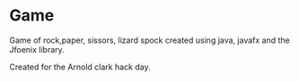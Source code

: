 # Game

Game of rock,paper, sissors, lizard spock created using java, javafx and the Jfoenix library.

Created for the Arnold clark hack day.
